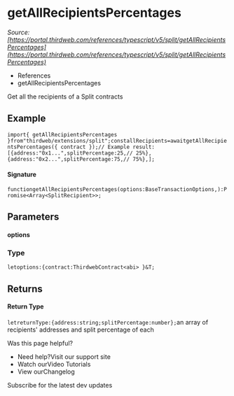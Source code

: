 # getAllRecipientsPercentages

*Source: [https://portal.thirdweb.com/references/typescript/v5/split/getAllRecipientsPercentages](https://portal.thirdweb.com/references/typescript/v5/split/getAllRecipientsPercentages)*

* References
* getAllRecipientsPercentages

Get all the recipients of a Split contracts

## Example

`import{ getAllRecipientsPercentages }from"thirdweb/extensions/split";constallRecipients=awaitgetAllRecipientsPercentages({ contract });// Example result:[{address:"0x1...",splitPercentage:25,// 25%},{address:"0x2...",splitPercentage:75,// 75%},];`
#### Signature

`functiongetAllRecipientsPercentages(options:BaseTransactionOptions,):Promise<Array<SplitRecipient>>;`
## Parameters

#### options

### Type

`letoptions:{contract:ThirdwebContract<abi> }&T;`
## Returns

#### Return Type

`letreturnType:{address:string;splitPercentage:number};`an array of recipients' addresses and split percentage of each

Was this page helpful?

* Need help?Visit our support site
* Watch ourVideo Tutorials
* View ourChangelog

Subscribe for the latest dev updates

